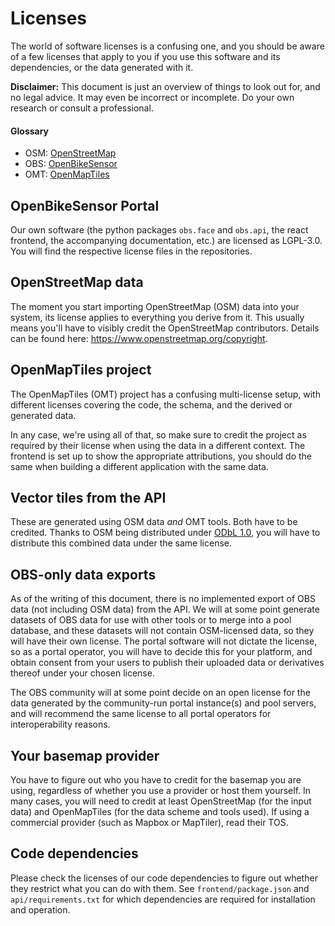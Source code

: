 # Licenses

The world of software licenses is a confusing one, and you should be aware of a
few licenses that apply to you if you use this software and its dependencies,
or the data generated with it.

**Disclaimer:** This document is just an overview of things to look out for,
and no legal advice. It may even be incorrect or incomplete. Do your own
research or consult a professional.

#### Glossary

* OSM: [OpenStreetMap](https://openstreetmap.org)
* OBS: [OpenBikeSensor](https://openbikesensor.org)
* OMT: [OpenMapTiles](https://openmaptiles.org)

## OpenBikeSensor Portal

Our own software (the python packages `obs.face` and `obs.api`, the react
frontend, the accompanying documentation, etc.) are licensed as LGPL-3.0. You
will find the respective license files in the repositories.

## OpenStreetMap data

The moment you start importing OpenStreetMap (OSM) data into your system, its
license applies to everything you derive from it. This usually means you'll
have to visibly credit the OpenStreetMap contributors. Details can be found
here: <https://www.openstreetmap.org/copyright>.

## OpenMapTiles project

The OpenMapTiles (OMT) project has a confusing multi-license setup, with different
licenses covering the code, the schema, and the derived or generated data.

In any case, we're using all of that, so make sure to credit the project as
required by their license when using the data in a different context. The
frontend is set up to show the appropriate attributions, you should do the same
when building a different application with the same data.

## Vector tiles from the API

These are generated using OSM data *and* OMT tools. Both have to be credited.
Thanks to OSM being distributed under [ODbL
1.0](https://opendatacommons.org/licenses/odbl/), you will have to distribute
this combined data under the same license.

## OBS-only data exports

As of the writing of this document, there is no implemented export of OBS data
(not including OSM data) from the API. We will at some point generate datasets
of OBS data for use with other tools or to merge into a pool database, and
these datasets will not contain OSM-licensed data, so they will have their own
license. The portal software will not dictate the license, so as a portal
operator, you will have to decide this for your platform, and obtain consent
from your users to publish their uploaded data or derivatives thereof under
your chosen license. 

The OBS community will at some point decide on an open license for the data
generated by the community-run portal instance(s) and pool servers, and will
recommend the same license to all portal operators for interoperability
reasons.


## Your basemap provider

You have to figure out who you have to credit for the basemap you are using,
regardless of whether you use a provider or host them yourself. In many cases,
you will need to credit at least OpenStreetMap (for the input data) and
OpenMapTiles (for the data scheme and tools used). If using a commercial
provider (such as Mapbox or MapTiler), read their TOS.

## Code dependencies

Please check the licenses of our code dependencies to figure out whether they
restrict what you can do with them. See `frontend/package.json` and
`api/requirements.txt` for which dependencies are required for installation and
operation.
